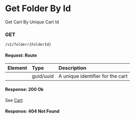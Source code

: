 # Get Folder By Id

Get Cart By Unique Cart Id

### **GET**

```text
/v1/folder/{FolderId}
```

#### Request: Route

| Element | Type | Description |
| :--- | :--- | :--- |
|  | guid/uuid | A unique identifier for the cart |

#### Response: 200 Ok

See [Cart](../cart/)

#### Response: 404 Not Found <a id="response-404-not-found"></a>



